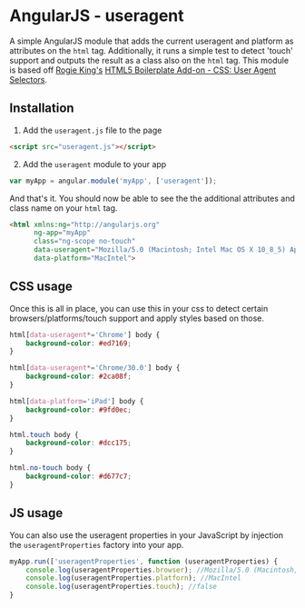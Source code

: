 # AngularJS - useragent

A simple AngularJS module that adds the current useragent and platform as attributes on the `html` tag. Additionally, it runs a simple test to detect 'touch' support and outputs the result as a class also on the `html` tag.
This module is based off [Rogie King's](http://rog.ie/) [HTML5 Boilerplate Add-on - CSS: User Agent Selectors](http://rog.ie/blog/html5-boilerplate-addon).

## Installation
1. Add the `useragent.js` file to the page
```html
<script src="useragent.js"></script>
```

2. Add the `useragent` module to your app 
```javascript
var myApp = angular.module('myApp', ['useragent']);
```

And that's it. You should now be able to see the the additional attributes and class name on your `html` tag.
```html
<html xmlns:ng="http://angularjs.org"
      ng-app="myApp"
      class="ng-scope no-touch"
      data-useragent="Mozilla/5.0 (Macintosh; Intel Mac OS X 10_8_5) AppleWebKit/537.36 (KHTML, like Gecko) Chrome/32.0.1700.107 Safari/537.36"
      data-platform="MacIntel">
```
## CSS usage
Once this is all in place, you can use this in your css to detect certain browsers/platforms/touch support and apply styles based on those.
```css
html[data-useragent*='Chrome'] body {
    background-color: #ed7169;
}

html[data-useragent*='Chrome/30.0'] body {
    background-color: #2ca08f;
}

html[data-platform='iPad'] body {
    background-color: #9fd0ec;
}

html.touch body {
    background-color: #dcc175;
}

html.no-touch body {
    background-color: #d677c7;
}
```

## JS usage
You can also use the useragent properties in your JavaScript by injection the `useragentProperties` factory into your app.
```javascript
myApp.run(['useragentProperties', function (useragentProperties) {
    console.log(useragentProperties.browser); //Mozilla/5.0 (Macintosh; Intel Mac OS X 10_8_5) App…L, like Gecko) Chrome/32.0.1700.107 Safari/537.36
    console.log(useragentProperties.platforn); //MacIntel
    console.log(useragentProperties.touch); //false
}
```